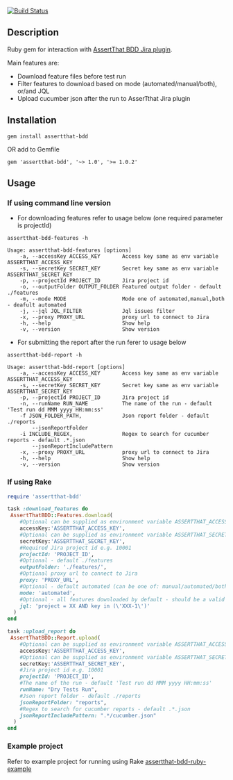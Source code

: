[![Build Status](https://travis-ci.org/assertthat/assertthat-bdd-gem.svg?branch=master)](https://travis-ci.org/assertthat/assertthat-bdd-gem)

## Description

Ruby gem for interaction with [AssertThat BDD Jira plugin](https://marketplace.atlassian.com/apps/1219033/assertthat-bdd-test-management-in-jira?hosting=cloud&tab=overview).

Main features are:

- Download feature files before test run
- Filter features to download based on mode (automated/manual/both), or/and JQL
- Upload cucumber json after the run to AsserTthat Jira plugin

## Installation

```
gem install assertthat-bdd
```

OR add to Gemfile

```
gem 'assertthat-bdd', '~> 1.0', '>= 1.0.2'
```

## Usage

### If using command line version

- For downloading features refer to usage below (one required parameter is projectId) 

```
assertthat-bdd-features -h

Usage: assertthat-bdd-features [options]
    -a, --accessKey ACCESS_KEY       Access key same as env variable ASSERTTHAT_ACCESS_KEY
    -s, --secretKey SECRET_KEY       Secret key same as env variable ASSERTTHAT_SECRET_KEY
    -p, --projectId PROJECT_ID       Jira project id
    -o, --outputFolder OUTPUT_FOLDER Featured output folder - default ./features
    -m, --mode MODE                  Mode one of automated,manual,both - deafult automated
    -j, --jql JQL_FILTER             Jql issues filter
    -x, --proxy PROXY_URL            proxy url to connect to Jira
    -h, --help                       Show help
    -v, --version                    Show version
```

- For submitting the report after the run ferer to usage below

```
assertthat-bdd-report -h

Usage: assertthat-bdd-report [options]
    -a, --accessKey ACCESS_KEY       Access key same as env variable ASSERTTHAT_ACCESS_KEY
    -s, --secretKey SECRET_KEY       Secret key same as env variable ASSERTTHAT_SECRET_KEY
    -p, --projectId PROJECT_ID       Jira project id
    -n, --runName RUN_NAME           The name of the run - default 'Test run dd MMM yyyy HH:mm:ss'
    -f JSON_FOLDER_PATH,             Json report folder - default ./reports
        --jsonReportFolder
    -i INCLUDE_REGEX,                Regex to search for cucumber reports - default .*.json
        --jsonReportIncludePattern
    -x, --proxy PROXY_URL            proxy url to connect to Jira
    -h, --help                       Show help
    -v, --version                    Show version
```

### If using Rake

```ruby
require 'assertthat-bdd'

task :download_features do
 AssertThatBDD::Features.download(
    #Optional can be supplied as environment variable ASSERTTHAT_ACCESS_KEY
    accessKey:'ASSERTTHAT_ACCESS_KEY',
    #Optional can be supplied as environment variable ASSERTTHAT_SECRET_KEY
    secretKey:'ASSERTTHAT_SECRET_KEY', 
    #Required Jira project id e.g. 10001
    projectId: 'PROJECT_ID',
    #Optional - default ./features
    outputFolder: './features/',
    #Optional proxy url to connect to Jira
    proxy: 'PROXY_URL',
    #Optional - default automated (can be one of: manual/automated/both)
    mode: 'automated',
    #Optional - all features downloaded by default - should be a valid JQL
    jql: 'project = XX AND key in (\'XXX-1\')'
  ) 
end

task :upload_report do
 AssertThatBDD::Report.upload(
    #Optional can be supplied as environment variable ASSERTTHAT_ACCESS_KEY
    accessKey:'ASSERTTHAT_ACCESS_KEY',
    #Optional can be supplied as environment variable ASSERTTHAT_SECRET_KEY
    secretKey:'ASSERTTHAT_SECRET_KEY', 
    #Jira project id e.g. 10001
    projectId: 'PROJECT_ID',
    #The name of the run - default 'Test run dd MMM yyyy HH:mm:ss'
    runName: "Dry Tests Run",
    #Json report folder - default ./reports
    jsonReportFolder: "reports",
    #Regex to search for cucumber reports - default .*.json
    jsonReportIncludePattern: ".*/cucumber.json"
  ) 
end
```

### Example project 

Refer to example project for running using Rake [assertthat-bdd-ruby-example](https://github.com/assertthat/assertthat-bdd-ruby-example)
